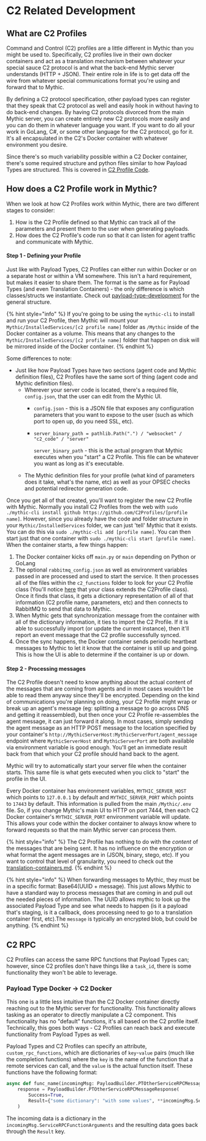 # C2 Related Development

## What are C2 Profiles

Command and Control (C2) profiles are a little different in Mythic than you might be used to. Specifically, C2 profiles live in their own docker containers and act as a translation mechanism between whatever your special sauce C2 protocol is and what the back-end Mythic server understands (HTTP + JSON). Their entire role in life is to get data off the wire from whatever special communications format you're using and forward that to Mythic.

By defining a C2 protocol specification, other payload types can register that they speak that C2 protocol as well and easily hook in without having to do back-end changes. By having C2 protocols divorced from the main Mythic server, you can create entirely new C2 protocols more easily and you can do them in whatever language you want. If you want to do all your work in GoLang, C#, or some other language for the C2 protocol, go for it. It's all encapsulated in the C2's Docker container with whatever environment you desire.

Since there's so much variability possible within a C2 Docker container, there's some required structure and python files similar to how Payload Types are structured. This is covered in [C2 Profile Code](broken-reference).

## How does a C2 Profile work in Mythic?

When we look at how C2 Profiles work within Mythic, there are two different stages to consider:

1. How is the C2 Profile defined so that Mythic can track all of the parameters and present them to the user when generating payloads.
2. How does the C2 Profile's code run so that it can listen for agent traffic and communicate with Mythic.

#### Step 1 - Defining your Profile

Just like with Payload Types, C2 Profiles can either run within Docker or on a separate host or within a VM somewhere. This isn't a hard requirement, but makes it easier to share them. The format is the same as for Payload Types (and even Translation Containers) - the only difference is which classes/structs we instantiate. Check out [payload-type-development](../payload-type-development/ "mention") for the general structure.

{% hint style="info" %}
If you're going to be using the `mythic-cli` to install and run your C2 Profile, then Mythic will mount your `Mythic/InstalledServices/[c2 profile name]` folder as `/Mythic` inside of the Docker container as a volume. This means that any changes to the `Mythic/InstalledServices/[c2 profile name]` folder that happen on disk will be mirrored inside of the Docker container.
{% endhint %}

Some differences to note:

* Just like how Payload Types have two sections (agent code and Mythic definition files), C2 Profiles have the same sort of thing (agent code and Mythic definition files).
  * Wherever your server code is located, there's a required file, `config.json`, that the user can edit from the Mythic UI.&#x20;
    * `config.json` - this is a JSON file that exposes any configuration parameters that you want to expose to the user (such as which port to open up, do you need SSL, etc).
    *   ```
        server_binary_path = pathlib.Path(".") / "websocket" / "c2_code" / "server"
        ```

        `server_binary_path` - this is the actual program that Mythic executes when you "start" a C2 Profile. This file can be whatever you want as long as it's executable.
  * The Mythic definition files for your profile (what kind of parameters does it take, what's the name, etc) as well as your OPSEC checks and potential redirector generation code.

Once you get all of that created, you'll want to register the new C2 Profile with Mythic. Normally you install C2 Profiles from the web with `sudo ./mythic-cli install github https://github.com/C2Profiles/[profile name]`. However, since you already have the code and folder structure in your `Mythic/InstalledServices` folder, we can just 'tell' Mythic that it exists. You can do this via `sudo ./mythic-cli add [profile name]`.  You can then start just that one container with `sudo ./mythic-cli start [profile name]`.  When the container starts, a few things happen:

1. The Docker container kicks off `main.py` or `main` depending on Python or GoLang
2. The optional `rabbitmq_config.json` as well as environment variables passed in are processed and used to start the service. It then processes all of the files within the `c2_functions` folder to look for your C2 Profile class (You'll notice [here](https://github.com/its-a-feature/Mythic/blob/master/Example\_C2\_Profile/mythic/c2\_functions/HTTP.py#L4) that your class extends the C2Profile class). Once it finds that class, it gets a dictionary representation of all of that information (C2 profile name, parameters, etc) and then connects to RabbitMQ to send that data to Mythic.&#x20;
3. When Mythic gets that synchronization message from the container with all of the dictionary information, it ties to import the C2 Profile. If it is able to successfully import (or update the current instance), then it'll report an event message that the C2 profile successfully synced.
4. Once the sync happens, the Docker container sends periodic heartbeat messages to Mythic to let it know that the container is still up and going. This is how the UI is able to determine if the container is up or down.

#### Step 2 - Processing messages

The C2 Profile doesn't need to know anything about the actual content of the messages that are coming from agents and in most cases wouldn't be able to read them anyway since they'll be encrypted. Depending on the kind of communications you're planning on doing, your C2 Profile might wrap or break up an agent's message (eg: splitting a message to go across DNS and getting it reassembled), but then once your C2 Profile re-assembles the agent message, it can just forward it along. In most cases, simply sending the agent message as an HTTP POST message to the location specified by your container's `http://MythicServerHost:MythicServerPort/agent_message` endpoint where `MythicServerHost` and `MythicServerPort` are both available via environment variable is good enough. You'll get an immediate result back from that which your C2 profile should hand back to the agent.

Mythic will try to automatically start your server file when the container starts. This same file is what gets executed when you click to "start" the profile in the UI.&#x20;

Every Docker container has environment variables, `MYTHIC_SERVER_HOST` which points to `127.0.0.1` by default and `MYTHIC_SERVER_PORT` which points to `17443` by default. This information is pulled from the main `/Mythic/.env` file. So, if you change Mythic's main UI to HTTP on port 7444, then each C2 Docker container's `MYTHIC_SERVER_PORT` environment variable will update. This allows your code within the docker container to always know where to forward requests so that the main Mythic server can process them.

{% hint style="info" %}
The C2 Profile has nothing to do with the _content_ of the messages that are being sent. It has no influence on the encryption or what format the agent messages are in (JSON, binary, stego, etc). If you want to control that level of granularity, you need to check out the [translation-containers.md](../payload-type-development/translation-containers.md "mention").&#x20;
{% endhint %}

{% hint style="info" %}
When forwarding messages to Mythic, they must be in a specific format: Base64(UUID + message). This just allows Mythic to have a standard way to process messages that are coming in and pull out the needed pieces of information. The UUID allows mythic to look up the associated Payload Type and see what needs to happen (is it a payload that's staging, is it a callback, does processing need to go to a translation container first, etc).The `message` is typically an encrypted blob, but could be anything.
{% endhint %}

## C2 RPC

C2 Profiles can access the same RPC functions that Payload Types can; however, since C2 profiles don't have things like a `task_id`, there is some functionality they won't be able to leverage.&#x20;

### Payload Type Docker -> C2 Docker

This one is a little less intuitive than the C2 Docker container directly reaching out to the Mythic server for functionality. This functionality allows tasking as an operator to directly manipulate a C2 component. This functionality has no "default" functions, it's all based on the C2 profile itself. Technically, this goes both ways - C2 Profiles can reach back and execute functionality from Payload Types as well.

Payload Types and C2 Profiles can specify an attribute, `custom_rpc_functions`, which are dictionaries of `key`-`value` pairs (much like the completion functions) where the `key` is the name of the function that a remote services can call, and the `value` is the actual function itself. These functions have the following format:

```python
async def func_name(incomingMsg: PayloadBuilder.PTOtherServiceRPCMessage) -> PayloadBuilder.PTOtherServiceRPCMessageResponse:
    response = PayloadBuilder.PTOtherServiceRPCMessageResponse(
        Success=True,
        Result={"some dictionary": "with some values", **incomingMsg.ServiceRPCFunctionArguments}
    )
```

The incoming data is a dictionary in the `incomingMsg.ServiceRPCFunctionArguments` and the resulting data goes back through the `Result` key.

